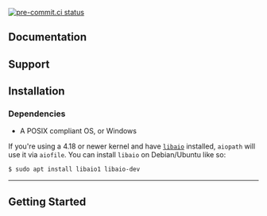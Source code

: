 [![pre-commit.ci status](https://results.pre-commit.ci/badge/github/Drapersniper/Py-Lav/master.svg)](https://results.pre-commit.ci/latest/github/Drapersniper/Py-Lav/master)

Documentation
---------------------------

Support
---------------------------

Installation
---------------------------

### Dependencies
 - A POSIX compliant OS, or Windows

If you're using a 4.18 or newer kernel and have [`libaio`](https://pagure.io/libaio) installed, `aiopath` will use it via `aiofile`. You can install `libaio` on Debian/Ubuntu like so:
```bash
$ sudo apt install libaio1 libaio-dev
```
---------------------------

Getting Started
-------------------------------------
